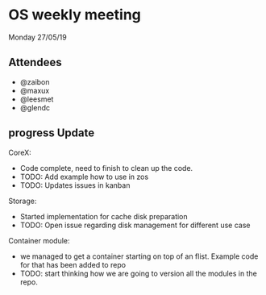 # OS weekly meeting

Monday 27/05/19

## Attendees

- @zaibon
- @maxux
- @leesmet
- @glendc


## progress Update

CoreX:

- Code complete, need to finish to clean up the code.
- TODO: Add example how to use in zos
- TODO: Updates issues in kanban

Storage:

- Started implementation for cache disk preparation
- TODO: Open issue regarding disk management for different use case

Container module:

- we managed to get a container starting on top of an flist. Example code for that has been added to repo
- TODO: start thinking how we are going to version all the modules in the repo.
